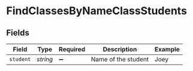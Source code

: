 # FindClassesByNameClassStudents


## Fields

| Field               | Type                | Required            | Description         | Example             |
| ------------------- | ------------------- | ------------------- | ------------------- | ------------------- |
| `student`           | *string*            | :heavy_minus_sign:  | Name of the student | Joey                |